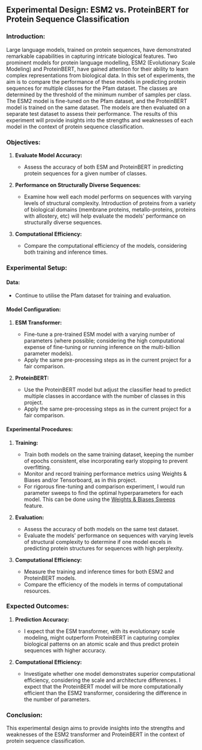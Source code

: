 ## Experimental Design: ESM2 vs. ProteinBERT for Protein Sequence Classification

### Introduction:

Large language models, trained on protein sequences, have demonstrated remarkable capabilities in capturing intricate biological features. Two prominent models for protein language modelling, ESM2 (Evolutionary Scale Modeling) and ProteinBERT, have gained attention for their ability to learn complex representations from biological data. In this set of experiments, the aim is to compare the performance of these models in predicting protein sequences for multiple classes for the Pfam dataset. The classes are determined by the threshold of the minimum number of samples per class. The ESM2 model is fine-tuned on the Pfam dataset, and the ProteinBERT model is trained on the same dataset. The models are then evaluated on a separate test dataset to assess their performance. The results of this experiment will provide insights into the strengths and weaknesses of each model in the context of protein sequence classification.

### Objectives:

1. **Evaluate Model Accuracy:**
   - Assess the accuracy of both ESM and ProteinBERT in predicting protein sequences for a given number of classes.

2. **Performance on Structurally Diverse Sequences:**
   - Examine how well each model performs on sequences with varying levels of structural complexity. Introduction of proteins from a variety of biological domains (membrane proteins, metallo-proteins, proteins with allostery, etc) will help evaluate the models' performance on structurally diverse sequences.

3. **Computational Efficiency:**
   - Compare the computational efficiency of the models, considering both training and inference times.

### Experimental Setup:

#### Data:

- Continue to utilise the Pfam dataset for training and evaluation.

#### Model Configuration:

1. **ESM Transformer:**
   - Fine-tune a pre-trained ESM model with a varying number of parameters (where possible; considering the high computational expense of fine-tuning or running inference on the multi-billion parameter models).
   - Apply the same pre-processing steps as in the current project for a fair comparison.

2. **ProteinBERT:**
   - Use the ProteinBERT model but adjust the classifier head to predict multiple classes in accordance with the number of classes in this project.
    - Apply the same pre-processing steps as in the current project for a fair comparison.

#### Experimental Procedures:

1. **Training:**
   - Train both models on the same training dataset, keeping the number of epochs consistent, else incorporating early stopping to prevent overfitting.
   - Monitor and record training performance metrics using Weights & Biases and/or Tensorboard, as in this project.
   - For rigorous fine-tuning and comparison experiment, I would run parameter sweeps to find the optimal hyperparameters for each model. This can be done using the [Weights & Biases Sweeps](https://docs.wandb.ai/guides/sweeps) feature.

2. **Evaluation:**
   - Assess the accuracy of both models on the same test dataset.
   - Evaluate the models' performance on sequences with varying levels of structural complexity to determine if one model excels in predicting protein structures for sequences with high perplexity.

3. **Computational Efficiency:**
   - Measure the training and inference times for both ESM2 and ProteinBERT models.
   - Compare the efficiency of the models in terms of computational resources.

### Expected Outcomes:

1. **Prediction Accuracy:**
   - I expect that the ESM transformer, with its evolutionary scale modeling, might outperform ProteinBERT in capturing complex biological patterns on an atomic scale and thus predict protein sequences with higher accuracy.

2. **Computational Efficiency:**
   - Investigate whether one model demonstrates superior computational efficiency, considering the scale and architecture differences. I expect that the ProteinBERT model will be more computationally efficient than the ESM2 transformer, considering the difference in the number of parameters.

### Conclusion:

This experimental design aims to provide insights into the strengths and weaknesses of the ESM2 transformer and ProteinBERT in the context of protein sequence classification.
